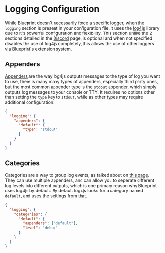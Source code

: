 # Logging Configuration

While Blueprint doesn't necessarily force a specific logger, when the `logging` section is present
in your configuration file, it uses the [log4js](https://github.com/log4js-node/log4js-node) library
due to it's powerful configuration and flexibility. This section unlike the 2 sections detailed in the
[Discord](discord.md) page, is optional and when not specified disables the use of log4js completely,
this allows the use of other loggers via Blueprint's extension system.

## Appenders

[Appenders](https://log4js-node.github.io/log4js-node/appenders.html) are the way log4js outputs messages
to the type of log you want to use, there is many many types of appenders, especially third party ones, but
the most common appender type is the `stdout` appender, which simply outputs log messages to your console or TTY.
It requires no options other than setting the `type` key to `stdout`, while as other types may require additional
configuration.

```json
{
  "logging": {
    "appenders": {
      "default": {
        "type": "stdout"
      }
    }
  }
}
```

## Categories

Categories are a way to group log events, as talked about on [this page](https://log4js-node.github.io/log4js-node/terms.html).
They can use multiple appenders, and can allow you to seperate different log levels into different outputs, which is one primary
reason why Blueprint uses log4js by default. By default log4js looks for a category named `default`, and uses the settings from that.

```json
{
  "logging": {
    "categories": {
      "default": {
        "appenders": ["default"],
        "level": "debug"
      }
    }
  }
}
```
